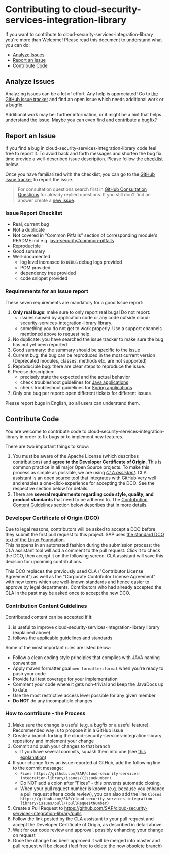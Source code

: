 # Contributing to cloud-security-services-integration-library

If you want to contribute to cloud-security-services-integration-library you're more than Welcome! Please read this document to understand what you can do:
 * [Analyze Issues](#analyze-issues)
 * [Report an Issue](#report-an-issue)
 * [Contribute Code](#contribute-code)

## Analyze Issues

Analyzing issues can be a lot of effort. Any help is appreciated!
Go to [the GitHub issue tracker](https://github.com/SAP/cloud-security-services-integration-library/issues?state=open) and find an open issue which needs additional work or a bugfix.

Additional work may be: further information, or it might be a hint that helps understand the issue. Maybe you can even find and [contribute](#contribute-code) a bugfix?


## Report an Issue

If you find a bug in cloud-security-services-integration-library code feel free to report it.
To avoid back and forth messages and shorten the bug fix time provide a well-described issue description. Please follow the [checklist](#Issue-Report-Checklist) below.

Once you have familiarized with the checklist, you can go to the [GitHub issue tracker](https://github.com/SAP/cloud-security-services-integration-library/issues/new/choose) to report the issue.

> For consultation questions search first in [GitHub Consultation Questions](https://github.com/SAP/cloud-security-services-integration-library/issues?q=label%3Aconsultation+) for already replied questions. If you still don't find an answer create a [new issue](https://github.com/SAP/cloud-security-services-integration-library/issues/new?assignees=&labels=consultation&template=consultation-question.md&title=).

### Issue Report Checklist

 * Real, current bug
 * Not a duplicate
 * Not covered in "Common Pitfalls" section of corresponding module's README.md e.g. [java-security#common-pitfalls](/java-security/README.md#common-pitfalls)
 * Reproducible
 * Good summary
 * Well-documented
    * log level increased to `DEBUG` debug logs provided
    * POM provided
    * dependency tree provided
    * code snippet provided


### Requirements for an Issue report

These seven requirements are mandatory for a good Issue report:
1. **Only real bugs**: make sure to only report real bugs! Do not report:
   * issues caused by application code or any code outside cloud-security-services-integration-library library.
   * something you do not get to work properly. Use a support channels mentioned above to request help.
2. No duplicate: you have searched the issue tracker to make sure the bug has not yet been reported
3. Good summary: the summary should be specific to the issue
4. Current bug: the bug can be reproduced in the most current version (Deprecated modules, classes, methods etc. are not supported)
5. Reproducible bug: there are clear steps to reproduce the issue. 
6. Precise description:
   * precisely state the expected and the actual behavior
   * check troubleshoot guidelines for [Java applications](./java-security/README.md#troubleshooting) 
   * check troubleshoot guidelines for [Spring applications](./spring-security/README.md#troubleshooting)  
7. Only one bug per report: open different tickets for different issues

Please report bugs in English, so all users can understand them.


## Contribute Code

You are welcome to contribute code to cloud-security-services-integration-library in order to fix bugs or to implement new features.

There are two important things to know:

1.  You must be aware of the Apache License (which describes contributions) and **agree to the Developer Certificate of Origin**. This is common practice in all major Open Source projects. To make this process as simple as possible, we are using *[CLA assistant](https://cla-assistant.io/)*. CLA assistant is an open source tool that integrates with GitHub very well and enables a one-click-experience for accepting the DCO. See the respective section below for details.
2.  There are **several requirements regarding code style, quality, and product standards** that need to be adhered to. The [Contribution Content Guidelines](#Contribution-Content-Guidelines) section below describes that in more details.


### Developer Certificate of Origin (DCO)

Due to legal reasons, contributors will be asked to accept a DCO before they submit the first pull request to this project. SAP uses [the standard DCO text of the Linux Foundation](https://developercertificate.org/).  
This happens in an automated fashion during the submission process: the CLA assistant tool will add a comment to the pull request. Click it to check the DCO, then accept it on the following screen. CLA assistant will save this decision for upcoming contributions.

This DCO replaces the previously used CLA ("Contributor License Agreement") as well as the "Corporate Contributor License Agreement" with new terms which are well-known standards and hence easier to approve by legal departments. Contributors who had already accepted the CLA in the past may be asked once to accept the new DCO.


### Contribution Content Guidelines

Contributed content can be accepted if it:

1. is useful to improve cloud-security-services-integration-library library (explained above)
2. follows the applicable guidelines and standards

Some of the most important rules are listed below:

-   Follow a clean coding style principles that complies with JAVA naming convention
-   Apply maven formatter goal `mvn formatter:format` when you're ready to push your code
-   Provide full test coverage for your implementation
-   Comment your code where it gets non-trivial and keep the JavaDocs up to date
-   Use the most restrictive access level possible for any given member
-   **Do NOT** do any incompatible changes

### How to contribute - the Process

1. Make sure the change is useful (e.g. a bugfix or a useful feature). Recommended way is to propose it in a GitHub issue
2. Create a branch forking the cloud-security-services-integration-library repository and implement your change
3. Commit and push your changes to that branch
    -   If you have several commits, squash them into one (see [this explanation](http://davidwalsh.name/squash-commits-git))
4. If your change fixes an issue reported at GitHub, add the following line to the commit message:
    - ```Fixes https://github.com/SAP/cloud-security-services-integration-library/issues/(issueNumber)```
    - Do NOT add a colon after "Fixes" - this prevents automatic closing.
    - When your pull request number is known (e.g. because you enhance a pull request after a code review), you can also add the line ```Closes https://github.com/SAP/cloud-security-services-integration-library/issues/pull/(pullRequestNumber)```
5. Create a Pull Request to https://github.com/SAP/cloud-security-services-integration-library/pulls
6. Follow the link posted by the CLA assistant to your pull request and accept the Developer Certificate of Origin, as described in detail above.
7. Wait for our code review and approval, possibly enhancing your change on request
8. Once the change has been approved it will be merged into master and pull request will be closed (feel free to delete the now obsolete branch)